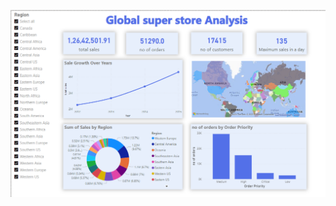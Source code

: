 ![Basic Insights](https://github.com/amith7025/Global-store-analysis/blob/main/Screenshot%202023-12-30%20204247.png)
